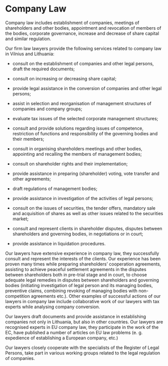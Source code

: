# Company Law

Company law includes establishment of companies, meetings of shareholders and other bodies, appointment and revocation of members of the bodies, corporate governance, increase and decrease of share capital and similar regulation.

Our firm law lawyers provide the following services related to company law in Vilnius and Lithuania:

- consult on the establishment of companies and other legal persons, draft the required documents;

- consult on increasing or decreasing share capital;

- provide legal assistance in the conversion of companies and other legal persons;

- assist in selection and reorganisation of management structures of companies and company groups;

- evaluate tax issues of the selected corporate management structures;

- consult and provide solutions regarding issues of competence, restriction of functions and responsibility of the governing bodies and their members;

- consult in organising shareholders meetings and other bodies, appointing and recalling the members of management bodies;

- consult on shareholder rights and their implementation;

- provide assistance in preparing (shareholder) voting, vote transfer and other agreements;

- draft regulations of management bodies;

- provide assistance in investigation of the activities of legal persons;

- consult on the issues of securities, the tender offers, mandatory sale and acquisition of shares as well as other issues related to the securities market;

- consult and represent clients in shareholder disputes, disputes between shareholders and governing bodies, in negotiations or in court;

- provide assistance in liquidation procedures.

Our lawyers have extensive experience in company law, they successfully consult and represent the interests of the clients. Our experience has been proven many times while preparing shareholders’ cooperation agreements, assisting to achieve peaceful settlement agreements in the disputes between shareholders both in pre-trial stage and in court, to choose adequate legal remedies in disputes between shareholders and governing bodies (initiating investigation of legal person and its managing bodies, preventive claims, combining revoking of managing bodies with non-competition agreements etc.). Other examples of successful actions of our lawyers in company law include collaborative work of our lawyers with tax experts while analysing company conversion.

Our lawyers draft documents and provide assistance in establishing companies not only in Lithuania, but also in other countries. Our lawyers are recognised experts in EU company law, they participate in the work of the EC, have published a number of articles on EU law problems (e. g. expedience of establishing a European company, etc.)

Our lawyers closely cooperate with the specialists of the Register of Legal Persons, take part in various working groups related to the legal regulation of companies.
